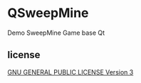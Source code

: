QSweepMine
==========

Demo SweepMine Game base Qt

license
-------

[GNU GENERAL PUBLIC LICENSE Version 3](http://www.gnu.org/licenses/gpl-3.0-standalone.html)
